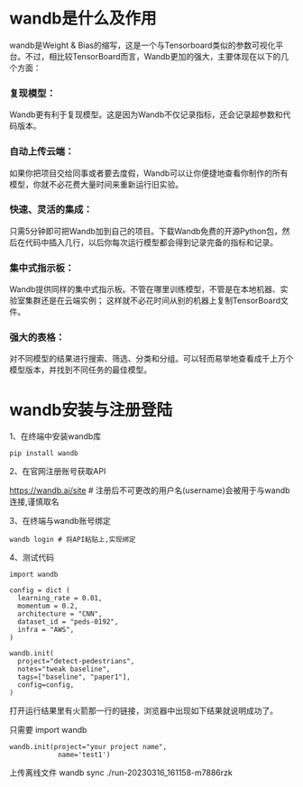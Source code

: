 # wandb是什么及作用
wandb是Weight & Bias的缩写，这是一个与Tensorboard类似的参数可视化平台。不过，相比较TensorBoard而言，Wandb更加的强大，主要体现在以下的几个方面：
### 复现模型：
Wandb更有利于复现模型。这是因为Wandb不仅记录指标，还会记录超参数和代码版本。
### 自动上传云端：
如果你把项目交给同事或者要去度假，Wandb可以让你便捷地查看你制作的所有模型，你就不必花费大量时间来重新运行旧实验。
### 快速、灵活的集成：
只需5分钟即可把Wandb加到自己的项目。下载Wandb免费的开源Python包，然后在代码中插入几行，以后你每次运行模型都会得到记录完备的指标和记录。
### 集中式指示板：
Wandb提供同样的集中式指示板。不管在哪里训练模型，不管是在本地机器、实验室集群还是在云端实例；
这样就不必花时间从别的机器上复制TensorBoard文件。
### 强大的表格：
对不同模型的结果进行搜索、筛选、分类和分组。可以轻而易举地查看成千上万个模型版本，并找到不同任务的最佳模型。
# wandb安装与注册登陆
1、在终端中安装wandb库
```
pip install wandb
```
2、在官网注册账号获取API

https://wandb.ai/site # 注册后不可更改的用户名(username)会被用于与wandb连接,谨慎取名

3、在终端与wandb账号绑定
```
wandb login # 将API粘贴上,实现绑定
```

4、测试代码
```
import wandb
 
config = dict (
  learning_rate = 0.01,
  momentum = 0.2,
  architecture = "CNN",
  dataset_id = "peds-0192",
  infra = "AWS",
)
 
wandb.init(
  project="detect-pedestrians",
  notes="tweak baseline",
  tags=["baseline", "paper1"],
  config=config,
)
```
打开运行结果里有火箭那一行的链接，浏览器中出现如下结果就说明成功了。

只需要
import wandb
```
wandb.init(project="your project name",
            name='test1')
```
上传离线文件
wandb sync ./run-20230316_161158-m7886rzk